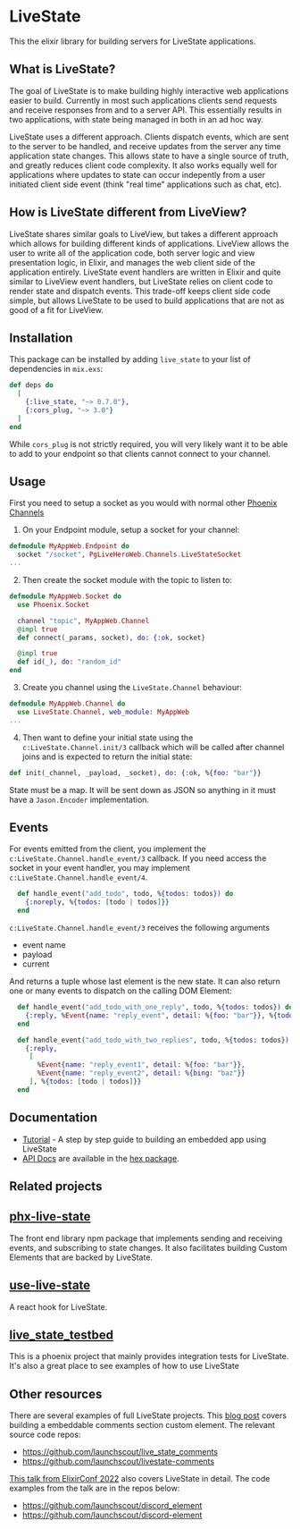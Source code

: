 # LiveState

This the elixir library for building servers for LiveState applications.

## What is LiveState?

The goal of LiveState is to make building highly interactive web applications easier to build. Currently in most such applications clients send requests and receive responses from and to a server API. This essentially results in two applications, with state being managed in both in an ad hoc way.

LiveState uses a different approach. Clients dispatch events, which are sent to the server to be handled, and receive updates from the server any time application state changes. This allows state to have a single source of truth, and greatly reduces client code complexity. It also works equally well for applications where updates to state can occur indepently from a user initiated client side event (think "real time" applications such as chat, etc).

## How is LiveState different from LiveView?

LiveState shares similar goals to LiveView, but takes a different approach which allows for building different kinds of applications. LiveView allows the user to write all of the application code, both server logic and view presentation logic, in Elixir, and manages the web client side of the application entirely. LiveState event handlers are written in Elixir and quite similar to LiveView event handlers, but LiveState relies on client code to render state and dispatch events. This trade-off keeps client side code simple, but allows LiveState to be used to build applications that are not as good of a fit for LiveView.

## Installation

This package can be installed
by adding `live_state` to your list of dependencies in `mix.exs`:

```elixir
def deps do
  [
    {:live_state, "~> 0.7.0"},
    {:cors_plug, "~> 3.0"}
  ]
end
```

While `cors_plug` is not strictly required, you will very likely want it to be able to add to your endpoint so that
clients cannot connect to your channel.

## Usage
First you need to setup a socket as you would with normal other [Phoenix Channels](https://hexdocs.pm/phoenix/channels.html)

1. On your Endpoint module, setup a socket for your channel:
```elixir
defmodule MyAppWeb.Endpoint do
  socket "/socket", PgLiveHeroWeb.Channels.LiveStateSocket
...
```
2. Then create the socket module with the topic to listen to:
```elixir
defmodule MyAppWeb.Socket do
  use Phoenix.Socket

  channel "topic", MyAppWeb.Channel
  @impl true
  def connect(_params, socket), do: {:ok, socket}

  @impl true
  def id(_), do: "random_id"
end
```
3. Create you channel using the `LiveState.Channel` behaviour:

```elixir
defmodule MyAppWeb.Channel do
  use LiveState.Channel, web_module: MyAppWeb
...
```

4. Then want to define your initial state using the `c:LiveState.Channel.init/3` callback which will be called after channel joins and is expected to return the initial state:

```elixir
def init(_channel, _payload, _socket), do: {:ok, %{foo: "bar"}}
```

State must be a map. It will be sent down as JSON so anything in it
must have a `Jason.Encoder` implementation.

## Events

For events emitted from the client, you implement the `c:LiveState.Channel.handle_event/3` callback. If you need access the socket in your event handler, you may implement
 `c:LiveState.Channel.handle_event/4`.

```elixir
  def handle_event("add_todo", todo, %{todos: todos}) do
    {:noreply, %{todos: [todo | todos]}}
  end
```

`c:LiveState.Channel.handle_event/3` receives the following arguments

* event name
* payload
* current

And returns a tuple whose last element is the new state. It can also return
one or many events to dispatch on the calling DOM Element:

```elixir
  def handle_event("add_todo_with_one_reply", todo, %{todos: todos}) do
    {:reply, %Event{name: "reply_event", detail: %{foo: "bar"}}, %{todos: [todo | todos]}}
  end

  def handle_event("add_todo_with_two_replies", todo, %{todos: todos}) do
    {:reply,
     [
       %Event{name: "reply_event1", detail: %{foo: "bar"}},
       %Event{name: "reply_event2", detail: %{bing: "baz"}}
     ], %{todos: [todo | todos]}}
  end
```

## Documentation

* [Tutorial](docs/tutorial_start.md) - A step by step guide to building an embedded app using LiveState
* [API Docs](https://hexdocs.pm/live_state/) are available in the [hex package](https://hex.pm/packages/live_state).

## Related projects

## [phx-live-state](https://github.com/launchscout/phx-live-state)

The front end library npm package that implements sending and receiving events, and subscribing to state changes. It also facilitates building Custom Elements that are backed by LiveState.

## [use-live-state](https://github.com/launchscout/use-live-state)

A react hook for LiveState.

## [live_state_testbed](https://github.com/launchscout/live_state_testbed)

This is a phoenix project that mainly provides integration tests for LiveState. It's also a great place to see examples of how to use LiveState

## Other resources

There are several examples of full LiveState projects. This [blog post](https://launchscout.com/blog/embedded-web-apps-with-livestate) covers building a embeddable comments section custom element. The relevant source code repos:

* https://github.com/launchscout/live_state_comments
* https://github.com/launchscout/livestate-comments

[This talk from ElixirConf 2022](https://youtu.be/jLamITBMoVI) also covers LiveState in detail. The code examples from the talk are in the repos below:

* https://github.com/launchscout/discord_element
* https://github.com/launchscout/discord-element


